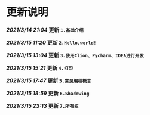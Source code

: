 # 更新说明

**_2021/3/14 21:04_ 更新 `1.基础介绍`**

**_2021/3/15 11:20_ 更新 `2.Hello,world!`**

**_2021/3/15 13:04_ 更新 `3.使用Clion、Pycharm、IDEA进行开发`**

**_2021/3/15 15:21_ 更新 `4.打印`**

**_2021/3/15 17:47_ 更新 `5.常见编程概念`**

**_2021/3/15 18:59_ 更新 `6.Shadowing`**

**_2021/3/15 23:13_ 更新 `7.所有权`**


